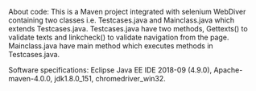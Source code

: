 About code:
This is a Maven project integrated with selenium WebDiver containing two classes i.e. Testcases.java and Mainclass.java which extends Testcases.java.
Testcases.java have two methods, Gettexts() to validate texts and linkcheck() to validate navigation from the page. 
Mainclass.java have main method which executes methods in Testcases.java.

Software specifications:
Eclipse Java EE IDE 2018-09 (4.9.0),
Apache-maven-4.0.0,
jdk1.8.0_151,
chromedriver_win32.
